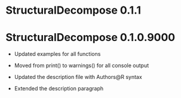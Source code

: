 # StructuralDecompose 0.1.1

# StructuralDecompose 0.1.0.9000
* Updated examples for all functions 

* Moved from print() to warnings() for all console output

* Updated the description file with Authors@R syntax 

* Extended the description paragraph 
